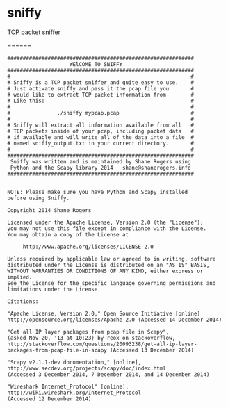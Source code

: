 sniffy
======

TCP packet sniffer

======

    ############################################################ 
	                    WElCOME TO SNIFFY 
	############################################################ 
	#                                                          # 
	# Sniffy is a TCP packet sniffer and quite easy to use.    # 
	# Just activate sniffy and pass it the pcap file you       # 
	# would like to extract TCP packet information from        # 
	# Like this:                                               # 
	#                                                          # 
	#               ./sniffy mypcap.pcap                       # 
	#                                                          #  
	# Sniffy will extract all information available from all   # 
	# TCP packets inside of your pcap, including packet data   # 
	# if available and will write all of the data into a file  # 
	# named sniffy_output.txt in your current directory.       # 
	#                                                          #  
	############################################################ 
	 Sniffy was written and is maintained by Shane Rogers using 
	 Python and the Scapy library 2014   shane@shanerogers.info    
	############################################################ 


	NOTE: Please make sure you have Python and Scapy installed 
	before using Sniffy.  

	Copyright 2014 Shane Rogers

   	Licensed under the Apache License, Version 2.0 (the "License");
   	you may not use this file except in compliance with the License.
   	You may obtain a copy of the License at

    	 http://www.apache.org/licenses/LICENSE-2.0

   	Unless required by applicable law or agreed to in writing, software
   	distributed under the License is distributed on an "AS IS" BASIS,
   	WITHOUT WARRANTIES OR CONDITIONS OF ANY KIND, either express or implied.
   	See the License for the specific language governing permissions and
   	limitations under the License.
	
	Citations:
	
	"Apache License, Version 2.0," Open Source Initiative [online] 
	http://opensource.org/licenses/Apache-2.0 (Accessed 14 December 2014)

	"Get all IP layer packages from pcap file in Scapy", 
	(asked Nov 20, '13 at 10:23) by reox on stackoverflow, 
	http://stackoverflow.com/questions/20093238/get-all-ip-layer-
	packages-from-pcap-file-in-scapy (Accessed 13 December 2014)
	
	"Scapy v2.1.1-dev documentation," [online],	
	http://www.secdev.org/projects/scapy/doc/index.html 
	(Accessed 3 December 2014, 7 December 2014, and 14 December 2014)

	"Wireshark Internet_Protocol" [online], 
	http://wiki.wireshark.org/Internet_Protocol 
	(Accessed 12 December 2014)



	





